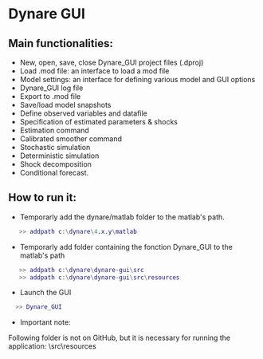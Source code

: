 Dynare GUI
==========

Main functionalities:
---------------------

- New, open, save, close Dynare_GUI project files (.dproj)
- Load .mod file: an interface to load a mod file
- Model settings: an interface for defining various model and GUI options
- Dynare_GUI log file
- Export to .mod file
- Save/load model snapshots
- Define observed variables and datafile
- Specification of estimated parameters & shocks
- Estimation command
- Calibrated smoother command
- Stochastic simulation
- Deterministic simulation
- Shock decomposition
- Conditional forecast.

How to run it:
--------------

- Temporarly add the dynare/matlab folder to the matlab's path.

```matlab
   >> addpath c:\dynare\4.x.y\matlab
```

- Temporarly add folder containing the fonction Dynare_GUI to the matlab's path

```matlab
   >> addpath c:\dynare\dynare-gui\src
   >> addpath c:\dynare\dynare-gui\src\resources
```

- Launch the GUI

```matlab
  >> Dynare_GUI
```

- Important note: 

Following folder is not on GitHub, but it is necessary for running the application: \src\resources 


